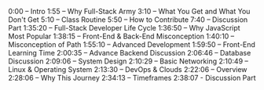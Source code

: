 0:00 – Intro
1:55 – Why Full-Stack Army
3:10 – What You Get and What You Don't Get
5:10 – Class Routine 
5:50 – How to Contribute
7:40 – Discussion Part 
1:35:20 – Full-Stack Developer Life Cycle
1:36:50 – Why JavaScript Most Popular
1:38:15 – Front-End & Back-End Misconception
1:40:10 – Misconception of Path
1:55:10 – Advanced Development
1:59:50 – Front-End Learning Time
2:00:35 – Advance Backend Discussion
2:06:46 – Database Discussion 
2:09:06 – System Design
2:10:29 – Basic Networking 
2:10:49 – Linux & Operating System
2:13:30 – DevOps & Clouds 
2:22:06 – Overview
2:28:06 – Why This Journey 
2:34:13 – Timeframes
2:38:07 - Discussion Part

